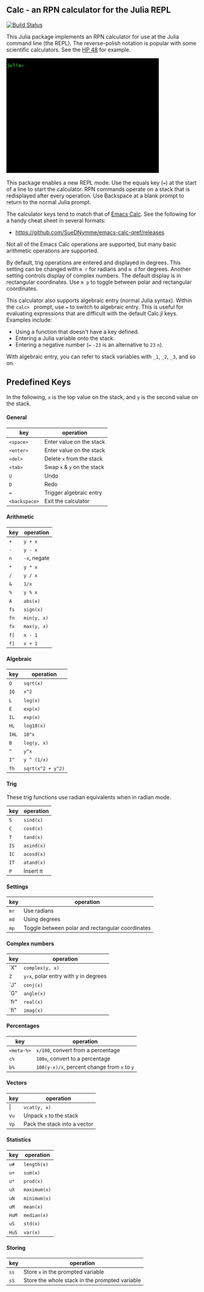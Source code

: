 ## Calc - an RPN calculator for the Julia REPL

[![Build Status](https://travis-ci.org/tshort/Calc.jl.svg?branch=master)](https://travis-ci.org/tshort/Calc.jl)

This Julia package implements an RPN calculator for use at the Julia command
line (the REPL). The reverse-polish notation is popular with some scientific
calculators. See the [HP 48](http://www.ces.clemson.edu/ge/staff/park/Class/ENGR130/Handouts/BasicSkills/Calculators/HP48G/HP48G.html)
for example.

![calc](calc1.gif)

This package enables a new REPL mode. Use the equals key (`=`) at the start of a
line to start the calculator. RPN commands operate on a stack that is
redisplayed after every operation. Use Backspace at a blank prompt to return to
the normal Julia prompt.

The calculator keys tend to match that of [Emacs
Calc](https://www.gnu.org/software/emacs/manual/html_mono/calc.html). See the
following for a handy cheat sheet in several formats:

* https://github.com/SueDNymme/emacs-calc-qref/releases

Not all of the Emacs Calc operations are supported, but many basic arithmetic
operations are supported.

By default, trig operations are entered and displayed in degrees. This setting
can be changed with `m r` for radians and `m d` for degrees. Another setting
controls display of complex numbers. The default display is in rectangular
coordinates. Use `m p` to toggle between polar and rectangular coordinates.

This calculator also supports algebraic entry (normal Julia syntax). Within the
`calc> ` prompt, use `=` to switch to algebraic entry. This is useful for
evaluating expressions that are difficult with the default Calc.jl keys. Examples
include:

- Using a function that doesn't have a key defined.
- Entering a Julia variable onto the stack.
- Entering a negative number (`=` `-23` is an alternative to `23` `n`).

With algebraic entry, you can refer to stack variables with `_1`, `_2`, `_3`,
and so on. 

## Predefined Keys

In the following, `x` is the top value on the stack, and `y` is the second value
on the stack.

#### General

| key           | operation                   |
| ---------     | --------------------------- |
| `<space>`     | Enter value on the stack    |
| `<enter>`     | Enter value on the stack    |
| `<del>`       | Delete `x` from the stack   |
| `<tab>`       | Swap `x` & `y` on the stack |
| `U`           | Undo                        |
| `D`           | Redo                        |
| `=`           | Trigger algebraic entry     |
| `<backspace>` | Exit the calculator         |

#### Arithmetic
| key   | operation     |
| ----- | ------------- |
| `+`   | `y + x`       |
| `-`   | `y - x`       |
| `n`   | `-x`,  negate |
| `*`   | `y * x`       |
| `/`   | `y / x`       |
| `&`   | `1/x`         |
| `%`   | `y % x`       |
| `A`   | `abs(x)`      |
| `fs`  | `sign(x)`     |
| `fn`  | `min(y, x)`   |
| `fx`  | `max(y, x)`   |
| `f[`  | `x - 1`       |
| `f]`  | `x + 1`       |
#### Algebraic
| key    | operation         |
| ------ | ----------------- |
| `Q`    | `sqrt(x)`         |
| `IQ`   | `x^2`             |
| `L`    | `log(x)`          |
| `E`    | `exp(x)`          |
| `IL`   | `exp(x)`          |
| `HL`   | `log10(x)`        |
| `IHL`  | `10^x`            |
| `B`    | `log(y, x)`       |
| `^`    | `y^x`             |
| `I^`   | `y ^ (1/x)`       |
| `fh`   | `sqrt(x^2 + y^2)` |

#### Trig
These trig functions use radian equivalents when in radian mode.

| key   | operation  |
| ----- | ---------- |
| `S`   | `sind(x)`  |
| `C`   | `cosd(x)`  |
| `T`   | `tand(x)`  |
| `IS`  | `asind(x)` |
| `IC`  | `acosd(x)` |
| `IT`  | `atand(x)` |
| `P`   | Insert π   |
#### Settings
| key   | operation                                        |
| ----- | ----------                                       |
| `mr`  | Use radians                                      |
| `md`  | Using degrees                                    |
| `mp`  | Toggle between polar and rectangular coordinates |
#### Complex numbers
| key   | operation                            |
| ----- | ----------                           |
| `X"   | `complex(y, x)`                      |
| `Z`   | `y∠x`, polar entry with y in degrees |
| `J"   | `conj(x)`                            |
| `G"   | `angle(x)`                           |
| `fr"  | `real(x)`                            |
| `fi"  | `imag(x)`                            |
#### Percentages
| key        | operation                                    |
| -----      | ----------                                   |
| `<meta-%>` | `x/100`, convert from a percentage           |
| `c%`       | `100x`, convert to a percentage              |
| `b%`       | `100(y-x)/x`, percent change from `x` to `y` |
#### Vectors
| key    | operation                    |
| -----  | ----------                   |
| &#124; | `vcat(y, x)`                 |
| `Vu`   | Unpack `x` to the stack      |
| `Vp`   | Pack the stack into a vector |
#### Statistics
| key    | operation    |
| -----  | ----------   |
| `u#`   | `length(x)`  |
| `u+`   | `sum(x)`     |
| `u*`   | `prod(x)`    |
| `uX`   | `maximum(x)` |
| `uN`   | `minimum(x)` |
| `uM`   | `mean(x)`    |
| `HuM`  | `median(x)`  |
| `uS`   | `std(x)`     |
| `HuS`  | `var(x)`     |
#### Storing
| key   | operation                                      |
| ----- | ----------                                     |
| `ss`  | Store `x` in the prompted variable             |
| `sS`  | Store the whole stack in the prompted variable |
